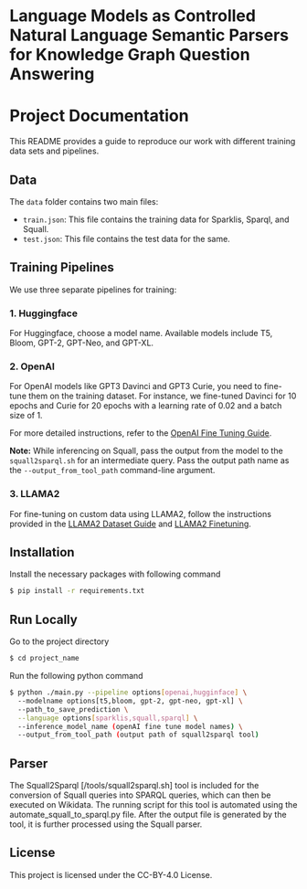 
# Language Models as Controlled Natural Language Semantic Parsers for Knowledge Graph Question Answering


# Project Documentation

This README provides a guide to reproduce our work with different training data sets and pipelines.

## Data

The `data` folder contains two main files:

- `train.json`: This file contains the training data for Sparklis, Sparql, and Squall.
- `test.json`: This file contains the test data for the same.

## Training Pipelines

We use three separate pipelines for training:

### 1. Huggingface

For Huggingface, choose a model name. Available models include T5, Bloom, GPT-2, GPT-Neo, and GPT-XL.

### 2. OpenAI

For OpenAI models like GPT3 Davinci and GPT3 Curie, you need to fine-tune them on the training dataset. For instance, we fine-tuned Davinci for 10 epochs and Curie for 20 epochs with a learning rate of 0.02 and a batch size of 1.

For more detailed instructions, refer to the [OpenAI Fine Tuning Guide](https://platform.openai.com/docs/guides/fine-tuning).

**Note:** While inferencing on Squall, pass the output from the model to the `squall2sparql.sh` for an intermediate query. Pass the output path name as the `--output_from_tool_path` command-line argument.

### 3. LLAMA2

For fine-tuning on custom data using LLAMA2, follow the instructions provided in the [LLAMA2 Dataset Guide](https://github.com/facebookresearch/llama-recipes/blob/main/docs/Dataset.md) and [LLAMA2 Finetuning](https://github.com/facebookresearch/llama-recipes/#fine-tuning).



## Installation

Install the necessary packages with following command

```bash
$ pip install -r requirements.txt
```
    
## Run Locally

Go to the project directory

```bash
$ cd project_name
```
Run the following python command
```bash
$ python ./main.py --pipeline options[openai,hugginface] \ 
  --modelname options[t5,bloom, gpt-2, gpt-neo, gpt-xl] \ 
  --path_to_save_prediction \
  --language options[sparklis,squall,sparql] \ 
  --inference_model_name (openAI fine tune model names) \
  --output_from_tool_path (output path of squall2sparql tool)
```


## Parser 

The Squall2Sparql [/tools/squall2sparql.sh] tool is included for the conversion of Squall queries into SPARQL queries, which can then be executed on Wikidata. The running script for this tool is automated using the automate_squall_to_sparql.py file. After the output file is generated by the tool, it is further processed using the Squall parser.

## License

This project is licensed under the CC-BY-4.0 License.

